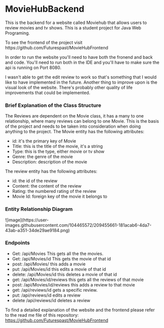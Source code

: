# MovieHubBackend
This is the backend for a website called Moviehub that allows users to review movies and tv shows. This is a student project for Java Web Programing. <br>
<p>To see the frontend of the project visit https://github.com/Futurespast/MovieHubFrontend </p>

<p> In order to run the website you'll need to have both the fronend and back and code. You'll need to run both in the IDE and you'll have to make sure the api is running on Port 8080.</p>

<p> I wasn't able to get the edit review to work so that's something that I would like to have implemented in the future. Another thing to improve upon is the visual look of the website. There's probably other quality of life improvements that could be implemented. </p>

<h3> Brief Explanation of the Class Structure </h3>

<p> The Reviews are dependent on the Movie class, it has a many to one relationship, where many reviews can belong to one Movie. 
This is the basis of the project and needs to be taken into consideration when doing anything to the project. The Movie entity has the following attributes: 
<br> <ul> <li> id: it's the primary key of Movie </li> <li> Title: this is the title of the movie, it's a string </li> <li> Type: this is the type, either movie or tv show
</li> <li> Genre: the genre of the movie </li> <li> Description: description of the movie </li> </ul>

The review entity has the following attributes:

<ul> <li> id: the id of the review </li> <li> Content: the content of the review </li> <li> Rating: the numbered rating of the review </li> <li> Movie Id: foreign key of the movie it belongs to </li>
</ul>

<h3> Entity Relationship Diagram </h3>
![image](https://user-images.githubusercontent.com/104465572/209455661-181acab6-4da7-43ab-a351-34de29ae9184.png)


<h3> Endpoints </h3>

<ul>
<li> Get:  /api/Movies  This gets all the the movies. </li>

<li> Get: /api/Movies/id This gets the movie of that id </li>

<li> post: /api/Movies/ this adds a movie </li>

<li> put: /api/Movies/id this edits a movie of that id </li>

<li> delete: /api/Movies/id this deletes a movie of that id </li>

<li> get: /api/Movies/id/reviews this gets all the reviews of that movie </li>

<li> post: /api/Movies/id/reviews this adds a review to that movie </li>

<li> get: /api/reviews/id gets a specific review. </li>

<li> put: /api/reviews/id edits a review </li>

<li> delete /api/reviews/id deletes a review </li>

</ul>

To find a detailed explanation of the website and the frontend please refer to the read me file of this repository: https://github.com/Futurespast/MovieHubFrontend

